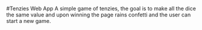#Tenzies Web App
A simple game of tenzies, the goal is to make all the dice the same value and upon winning the page rains confetti and the user can start a new game.
